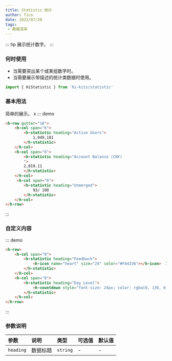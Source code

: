 ```yaml
---
title: Statistic 统计
author: fico
date: 2022/07/20
tags:
 - 数据渲染
---
```

::: tip
展示统计数字。
:::
### 何时使用
- 当需要突出某个或某组数字时。
- 当需要展示带描述的统计类数据时使用。
```ts
import { HiStatistic } from 'hi-kits/statistic'
```
### 基本用法

简单的展示。
x
::: demo
```html
<h-row gutter="10">
    <h-col span="6">
        <h-statistic heading="Active Users">
            1,949,101
        </h-statistic>
    </h-col>
    <h-col span="6">
        <h-statistic heading="Account Balance (CNY)
        ">
        2,019.11
        </h-statistic>
    </h-col>
     <h-col span="6">
        <h-statistic heading="Unmerged">
            93/ 100
        </h-statistic>
    </h-col>
</h-row>

```
:::

### 自定义内容

::: demo
```html
<h-row>
    <h-col span="8">
        <h-statistic heading="Feedback">
            <h-icon name="heart" size="24" color="#F44336"></h-icon>  1,128
        </h-statistic>
    </h-col>
    <h-col span="8">
        <h-statistic heading="Day Level">
            <h-countdown style="font-size: 24px; color: rgba(8, 136, 6, 0.707);"></h-countdown>
        </h-statistic>
    </h-col>
</h-row>
```
:::

### 参数说明

|参数|说明|类型|可选值|默认值
|:--|:--|:--|:-----|:---
| `heading`| 数据标题 |  `string` | - | -
